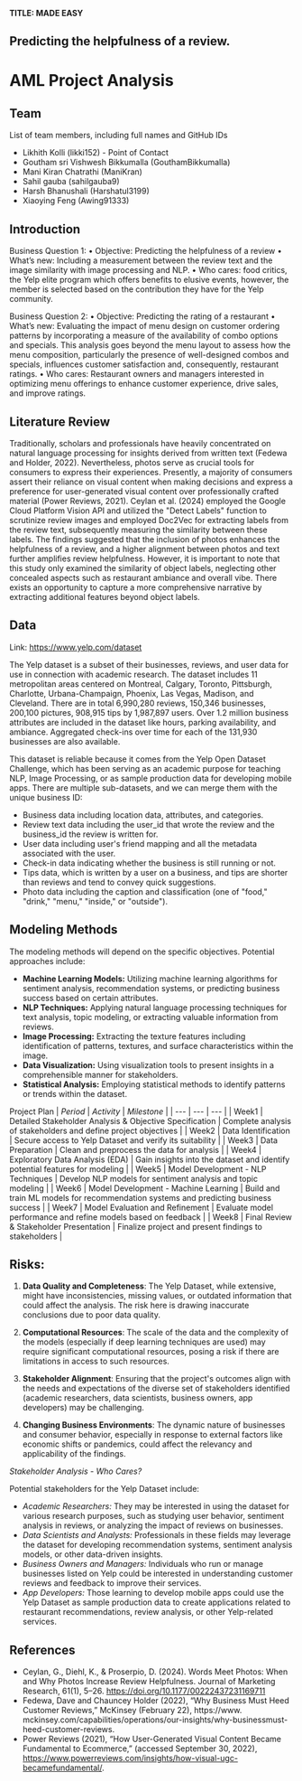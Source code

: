 **TITLE: MADE EASY**
## Predicting the helpfulness of a review. 


# AML Project Analysis

## Team
List of team members, including full names and GitHub IDs

- Likhith Kolli (likki152) - Point of Contact
- Goutham sri Vishwesh Bikkumalla (GouthamBikkumalla)
- Mani Kiran Chatrathi (ManiKran)
- Sahil gauba (sahilgauba9)
- Harsh Bhanushali (Harshatul3199)
- Xiaoying Feng (Awing91333)

## Introduction
Business Question 1: 
•	Objective: Predicting the helpfulness of a review
•	What’s new: Including a measurement between the review text and the image similarity with image processing and NLP.
•	Who cares: food critics, the Yelp elite program which offers benefits to elusive events, however, the member is selected based on the contribution they have for the Yelp community. 

Business Question 2:
•	Objective: Predicting the rating of a restaurant
•	What’s new: Evaluating the impact of menu design on customer ordering patterns by incorporating a measure of the availability of combo options and specials. This analysis goes beyond the menu layout to assess how the menu composition, particularly the presence of well-designed combos and specials, influences customer satisfaction and, consequently, restaurant ratings.
•	Who cares: Restaurant owners and managers interested in optimizing menu offerings to enhance customer experience, drive sales, and improve ratings.


## Literature Review

Traditionally, scholars and professionals have heavily concentrated on natural language processing for insights derived from written text (Fedewa and Holder, 2022). Nevertheless, photos serve as crucial tools for consumers to express their experiences. Presently, a majority of consumers assert their reliance on visual content when making decisions and express a preference for user-generated visual content over professionally crafted material (Power Reviews, 2021). Ceylan et al. (2024) employed the Google Cloud Platform Vision API and utilized the "Detect Labels" function to scrutinize review images and employed Doc2Vec for extracting labels from the review text, subsequently measuring the similarity between these labels. The findings suggested that the inclusion of photos enhances the helpfulness of a review, and a higher alignment between photos and text further amplifies review helpfulness. However, it is important to note that this study only examined the similarity of object labels, neglecting other concealed aspects such as restaurant ambiance and overall vibe. There exists an opportunity to capture a more comprehensive narrative by extracting additional features beyond object labels.

## Data

Link: https://www.yelp.com/dataset

The Yelp dataset is a subset of their businesses, reviews, and user data for use in connection with academic research. The dataset includes 11 metropolitan areas centered on Montreal, Calgary, Toronto, Pittsburgh, Charlotte, Urbana-Champaign, Phoenix, Las Vegas, Madison, and Cleveland. There are in total 6,990,280 reviews, 150,346 businesses, 200,100 pictures, 908,915 tips by 1,987,897 users. Over 1.2 million business attributes are included in the dataset like hours, parking availability, and ambiance. Aggregated check-ins over time for each of the 131,930 businesses are also available.

This dataset is reliable because it comes from the Yelp Open Dataset Challenge, which has been serving as an academic purpose for teaching NLP, Image Processing, or as sample production data for developing mobile apps. There are multiple sub-datasets, and we can merge them with the unique business ID:

- Business data including location data, attributes, and categories.
- Review text data including the user_id that wrote the review and the business_id the review is written for.
- User data including user's friend mapping and all the metadata associated with the user.
- Check-in data indicating whether the business is still running or not.
- Tips data, which is written by a user on a business, and tips are shorter than reviews and tend to convey quick suggestions.
- Photo data including the caption and classification (one of "food," "drink," "menu," "inside," or "outside").

## Modeling Methods

The modeling methods will depend on the specific objectives. Potential approaches include:

- **Machine Learning Models:** Utilizing machine learning algorithms for sentiment analysis, recommendation systems, or predicting business success based on certain attributes.
- **NLP Techniques:** Applying natural language processing techniques for text analysis, topic modeling, or extracting valuable information from reviews.
- **Image Processing:** Extracting the texture features including identification of patterns, textures, and surface characteristics within the image.
- **Data Visualization:** Using visualization tools to present insights in a comprehensible manner for stakeholders.
- **Statistical Analysis:** Employing statistical methods to identify patterns or trends within the dataset.



Project Plan
| *Period* | *Activity* | *Milestone* |
| --- | --- | --- |
| Week1 | Detailed Stakeholder Analysis & Objective Specification | Complete analysis of stakeholders and define project objectives |
| Week2 | Data Identification | Secure access to Yelp Dataset and verify its suitability |
| Week3 | Data Preparation | Clean and preprocess the data for analysis |
| Week4 | Exploratory Data Analysis (EDA) | Gain insights into the dataset and identify potential features for modeling |
| Week5 | Model Development - NLP Techniques | Develop NLP models for sentiment analysis and topic modeling |
| Week6 | Model Development - Machine Learning | Build and train ML models for recommendation systems and predicting business success |
| Week7 | Model Evaluation and Refinement | Evaluate model performance and refine models based on feedback |
| Week8 | Final Review & Stakeholder Presentation | Finalize project and present findings to stakeholders |






## **Risks**:


1. **Data Quality and Completeness**: The Yelp Dataset, while extensive, might have inconsistencies, missing values, or outdated information that could affect the analysis. The risk here is drawing inaccurate conclusions due to poor data quality.

2. **Computational Resources**: The scale of the data and the complexity of the models (especially if deep learning techniques are used) may require significant computational resources, posing a risk if there are limitations in access to such resources.

3. **Stakeholder Alignment**: Ensuring that the project's outcomes align with the needs and expectations of the diverse set of stakeholders identified (academic researchers, data scientists, business owners, app developers) may be challenging.

4. **Changing Business Environments**: The dynamic nature of businesses and consumer behavior, especially in response to external factors like economic shifts or pandemics, could affect the relevancy and applicability of the findings.



*Stakeholder Analysis - Who Cares?*

Potential stakeholders for the Yelp Dataset include:

- *Academic Researchers:* They may be interested in using the dataset for various research purposes, such as studying user behavior, sentiment analysis in reviews, or analyzing the impact of reviews on businesses.
- *Data Scientists and Analysts:* Professionals in these fields may leverage the dataset for developing recommendation systems, sentiment analysis models, or other data-driven insights.
- *Business Owners and Managers:* Individuals who run or manage businesses listed on Yelp could be interested in understanding customer reviews and feedback to improve their services.
- *App Developers:* Those learning to develop mobile apps could use the Yelp Dataset as sample production data to create applications related to restaurant recommendations, review analysis, or other Yelp-related services.

## References 
- Ceylan, G., Diehl, K., & Proserpio, D. (2024). Words Meet Photos: When and Why Photos Increase Review Helpfulness. Journal of Marketing Research, 61(1), 5–26. https://doi.org/10.1177/00222437231169711
- Fedewa, Dave and Chauncey Holder (2022), “Why Business Must Heed Customer Reviews,” McKinsey (February 22), https://www. mckinsey.com/capabilities/operations/our-insights/why-businessmust-heed-customer-reviews.
- Power Reviews (2021), “How User-Generated Visual Content Became Fundamental to Ecommerce,” (accessed September 30, 2022), https://www.powerreviews.com/insights/how-visual-ugc-becamefundamental/.
